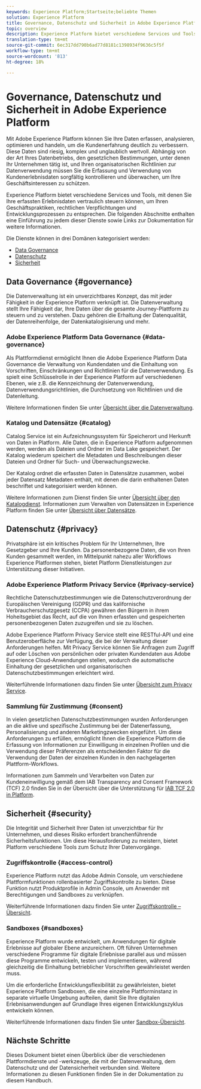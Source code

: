 ```yaml
---
keywords: Experience Platform;Startseite;beliebte Themen
solution: Experience Platform
title: Governance, Datenschutz und Sicherheit in Adobe Experience Platform
topic: overview
description: Experience Platform bietet verschiedene Services und Tools, mit denen Sie Ihre erfassten Erlebnisdaten vertraulich steuern können, um Ihren Geschäftspraktiken, rechtlichen Verpflichtungen und Entwicklungsprozessen zu entsprechen.
translation-type: tm+mt
source-git-commit: 6ec317dd790b6ad77d8181c1398934f9636c5f5f
workflow-type: tm+mt
source-wordcount: '813'
ht-degree: 18%

---
```



# Governance, Datenschutz und Sicherheit in Adobe Experience Platform

Mit Adobe Experience Platform können Sie Ihre Daten erfassen, analysieren, optimieren und handeln, um die Kundenerfahrung deutlich zu verbessern. Diese Daten sind riesig, komplex und unglaublich wertvoll. Abhängig von der Art Ihres Datenbetriebs, den gesetzlichen Bestimmungen, unter denen Ihr Unternehmen tätig ist, und Ihren organisatorischen Richtlinien zur Datenverwendung müssen Sie die Erfassung und Verwendung von Kundenerlebnisdaten sorgfältig kontrollieren und überwachen, um Ihre Geschäftsinteressen zu schützen.

Experience Platform bietet verschiedene Services und Tools, mit denen Sie Ihre erfassten Erlebnisdaten vertraulich steuern können, um Ihren Geschäftspraktiken, rechtlichen Verpflichtungen und Entwicklungsprozessen zu entsprechen. Die folgenden Abschnitte enthalten eine Einführung zu jedem dieser Dienste sowie Links zur Dokumentation für weitere Informationen.

Die Dienste können in drei Domänen kategorisiert werden:

* [Data Governance](#governance)
* [Datenschutz](#privacy)
* [Sicherheit](#security)

## Data Governance {#governance}

Die Datenverwaltung ist ein unverzichtbares Konzept, das mit jeder Fähigkeit in der Experience Platform verknüpft ist. Die Datenverwaltung stellt Ihre Fähigkeit dar, Ihre Daten über die gesamte Journey-Plattform zu steuern und zu verstehen. Dazu gehören die Erhaltung der Datenqualität, der Datenreihenfolge, der Datenkatalogisierung und mehr.

### Adobe Experience Platform Data Governance {#data-governance}

Als Plattformdienst ermöglicht Ihnen die Adobe Experience Platform Data Governance die Verwaltung von Kundendaten und die Einhaltung von Vorschriften, Einschränkungen und Richtlinien für die Datenverwendung. Es spielt eine Schlüsselrolle in der Experience Platform auf verschiedenen Ebenen, wie z.B. die Kennzeichnung der Datenverwendung, Datenverwendungsrichtlinien, die Durchsetzung von Richtlinien und die Datenleitung.

Weitere Informationen finden Sie unter [Übersicht über die Datenverwaltung](../../data-governance/home.md).

### Katalog und Datensätze {#catalog}

Catalog Service ist ein Aufzeichnungssystem für Speicherort und Herkunft von Daten in Platform. Alle Daten, die in Experience Platform aufgenommen werden, werden als Dateien und Ordner im Data Lake gespeichert. Der Katalog wiederum speichert die Metadaten und Beschreibungen dieser Dateien und Ordner für Such- und Überwachungszwecke.

Der Katalog ordnet die erfassten Daten in Datensätze zusammen, wobei jeder Datensatz Metadaten enthält, mit denen die darin enthaltenen Daten beschriftet und kategorisiert werden können.

Weitere Informationen zum Dienst finden Sie unter [Übersicht über den Katalogdienst](../../catalog/home.md). Informationen zum Verwalten von Datensätzen in Experience Platform finden Sie unter [Übersicht über Datensätze](../../catalog/datasets/overview.md).

## Datenschutz {#privacy}

Privatsphäre ist ein kritisches Problem für Ihr Unternehmen, Ihre Gesetzgeber und Ihre Kunden. Da personenbezogene Daten, die von Ihren Kunden gesammelt werden, im Mittelpunkt nahezu aller Workflows Experience Platformen stehen, bietet Platform Dienstleistungen zur Unterstützung dieser Initiativen.

### Adobe Experience Platform Privacy Service {#privacy-service}

Rechtliche Datenschutzbestimmungen wie die Datenschutzverordnung der Europäischen Vereinigung (GDPR) und das kalifornische Verbraucherschutzgesetz (CCPA) gewähren den Bürgern in ihrem Hoheitsgebiet das Recht, auf die von Ihnen erfassten und gespeicherten personenbezogenen Daten zuzugreifen und sie zu löschen.

Adobe Experience Platform Privacy Service stellt eine RESTful-API und eine Benutzeroberfläche zur Verfügung, die bei der Verwaltung dieser Anforderungen helfen. Mit Privacy Service können Sie Anfragen zum Zugriff auf oder Löschen von persönlichen oder privaten Kundendaten aus Adobe Experience Cloud-Anwendungen stellen, wodurch die automatische Einhaltung der gesetzlichen und organisatorischen Datenschutzbestimmungen erleichtert wird.

Weiterführende Informationen dazu finden Sie unter [Übersicht zum Privacy Service](../../privacy-service/home.md).

### Sammlung für Zustimmung {#consent}

In vielen gesetzlichen Datenschutzbestimmungen wurden Anforderungen an die aktive und spezifische Zustimmung bei der Datenerfassung, Personalisierung und anderen Marketingzwecken eingeführt. Um diese Anforderungen zu erfüllen, ermöglicht Ihnen die Experience Platform die Erfassung von Informationen zur Einwilligung in einzelnen Profilen und die Verwendung dieser Präferenzen als entscheidenden Faktor für die Verwendung der Daten der einzelnen Kunden in den nachgelagerten Plattform-Workflows.

Informationen zum Sammeln und Verarbeiten von Daten zur Kundeneinwilligung gemäß dem IAB Transparency and Consent Framework (TCF) 2.0 finden Sie in der Übersicht über die Unterstützung für [IAB TCF 2.0 in Platform](./consent/iab/overview.md).

<!-- For more information on the consent collection process using the Adobe standard, see the [consent collection overview]. -->

## Sicherheit {#security}

Die Integrität und Sicherheit Ihrer Daten ist unverzichtbar für Ihr Unternehmen, und dieses Risiko erfordert branchenführende Sicherheitsfunktionen. Um diese Herausforderung zu meistern, bietet Platform verschiedene Tools zum Schutz Ihrer Datenvorgänge.

### Zugriffskontrolle {#access-control}

Experience Platform nutzt das Adobe Admin Console, um verschiedene Plattformfunktionen rollenbasierter Zugriffskontrolle zu bieten. Diese Funktion nutzt Produktprofile in Admin Console, um Anwender mit Berechtigungen und Sandboxes zu verknüpfen.

Weiterführende Informationen dazu finden Sie unter [Zugriffskontrolle – Übersicht](../../access-control/home.md).

### Sandboxes {#sandboxes}

Experience Platform wurde entwickelt, um Anwendungen für digitale Erlebnisse auf globaler Ebene anzureichern. Oft führen Unternehmen verschiedene Programme für digitale Erlebnisse parallel aus und müssen diese Programme entwickeln, testen und implementieren, während gleichzeitig die Einhaltung betrieblicher Vorschriften gewährleistet werden muss.

Um die erforderliche Entwicklungsflexibilität zu gewährleisten, bietet Experience Platform Sandboxen, die eine einzelne Plattforminstanz in separate virtuelle Umgebung aufteilen, damit Sie Ihre digitalen Erlebnisanwendungen auf Grundlage Ihres eigenen Entwicklungszyklus entwickeln können.

Weiterführende Informationen dazu finden Sie unter [Sandbox-Übersicht](../../sandboxes/home.md).

## Nächste Schritte

Dieses Dokument bietet einen Überblick über die verschiedenen Plattformdienste und -werkzeuge, die mit der Datenverwaltung, dem Datenschutz und der Datensicherheit verbunden sind. Weitere Informationen zu diesen Funktionen finden Sie in der Dokumentation zu diesem Handbuch.
